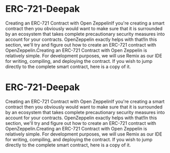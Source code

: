 # ERC-721-Deepak

Creating an ERC-721 Contract with Open ZeppelinIf you're creating a smart contract then you obviously would want to make sure that it is surrounded by an ecosystem that takes complete precautionary security measures into account for your contracts. OpenZeppelin exactly helps with that!In this section, we'll try and figure out how to create an ERC-721 contract with OpenZeppelin.Creating an ERC-721 Contract with Open Zeppelin is relatively simple. For development purposes, we will use Remix as our IDE for writing, compiling, and deploying the contract. If you wish to jump directly to the complete smart contract, here is a copy of it.



# ERC-721-Deepak

Creating an ERC-721 Contract with Open ZeppelinIf you're creating a smart contract then you obviously would want to make sure that it is surrounded by an ecosystem that takes complete precautionary security measures into account for your contracts. OpenZeppelin exactly helps with that!In this section, we'll try and figure out how to create an ERC-721 contract with OpenZeppelin.Creating an ERC-721 Contract with Open Zeppelin is relatively simple. For development purposes, we will use Remix as our IDE for writing, compiling, and deploying the contract. If you wish to jump directly to the complete smart contract, here is a copy of it.




